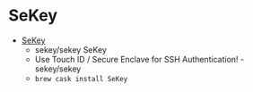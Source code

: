 # SeKey
- [SeKey](https://github.com/sekey/sekey/)
  -  sekey/sekey SeKey
  - Use Touch ID / Secure Enclave for SSH Authentication! - sekey/sekey
  - `brew cask install SeKey`
